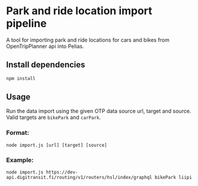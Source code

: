 # Park and ride location import pipeline

A tool for importing park and ride locations for cars and bikes from OpenTripPlanner api into Pelias.

## Install dependencies

```bash
npm install
```

## Usage

Run the data import using the given OTP data source url, target and source. Valid targets are `bikePark` and `carPark`.

### Format:
`node import.js [url] [target] [source]`

### Example: 
`node import.js https://dev-api.digitransit.fi/routing/v1/routers/hsl/index/graphql bikePark liipi`
